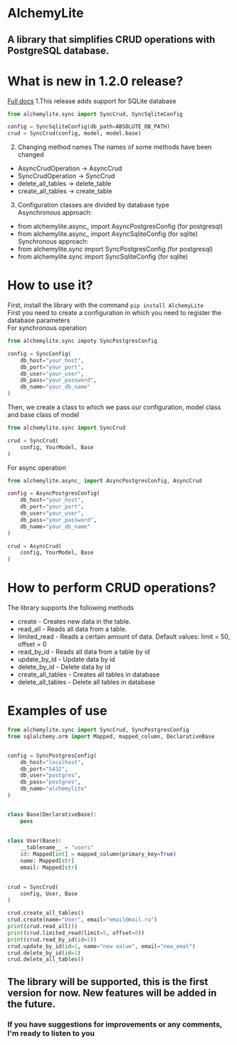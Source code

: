 # AlchemyLite
## A library that simplifies CRUD operations with PostgreSQL database.

# What is new in 1.2.0 release?
[Full docs](https://alchemylite.readthedocs.io/)
1.This release adds support for SQLite database  
```python
from alchemylite.sync import SyncCrud, SyncSqliteConfig

config = SyncSqliteConfig(db_path=ABSOLUTE_DB_PATH)
crud = SyncCrud(config, model, model.base)     
```
2. Changing method names
The names of some methods have been changed
* AsyncCrudOperation -> AsyncCrud
* SyncCrudOperation -> SyncCrud
* delete_all_tables -> delete_table
* create_all_tables -> create_table
3. Configuration classes are divided by database type  
  Asynchronous approach:  
  * from alchemylite.async_ import AsyncPostgresConfig (for postgresql)  
  * from alchemylite.async_ import AsyncSqliteConfig (for sqlite)  
  Synchronous approach:  
  * from alchemylite.sync import SyncPostgresConfig (for postgresql)  
  * from alchemylite.sync import SyncSqliteConfig (for sqlite)  
# How to use it?
First, install the library with the command ```pip install AlchemyLite```  
First you need to create a configuration in which you need to register the database parameters  
For synchronous operation
```python
from alchemylite.sync impoty SyncPostgresConfig

config = SyncConfig(
    db_host="your_host",
    db_port="your_port",
    db_user="your_user",
    db_pass="your_password",
    db_name="your_db_name"
)
```
Then, we create a class to which we pass our configuration, model class and base class of model
```python
from alchemylite.sync import SyncCrud

crud = SyncCrud(
    config, YourModel, Base
)
```
For async operation
```python
from alchemylite.async_ import AsyncPostgresConfig, AsyncCrud

config = AsyncPostgresConfig(
    db_host="your_host",
    db_port="your_port",
    db_user="your_user",
    db_pass="your_password",
    db_name="your_db_name"
)

crud = AsyncCrud(
    config, YourModel, Base
)
```
# How to perform CRUD operations?
The library supports the following methods
* create - Creates new data in the table.
* read_all - Reads all data from a table.
* limited_read - Reads a certain amount of data. Default values: limit = 50, offset = 0
* read_by_id - Reads all data from a table by id
* update_by_id - Update data by id
* delete_by_id - Delete data by id
* create_all_tables - Creates all tables in database
* delete_all_tables - Delete all tables in database

# Examples of use

```python
from alchemylite.sync import SyncCrud, SyncPostgresConfig 
from sqlalchemy.orm import Mapped, mapped_column, DeclarativeBase


config = SyncPostgresConfig(
    db_host="localhost",
    db_port="5432",
    db_user="postgres",
    db_pass="postgres",
    db_name="alchemylite"
)


class Base(DeclarativeBase):
    pass
    
    
class User(Base):
    __tablename__ = "users"
    id: Mapped[int] = mapped_column(primary_key=True)
    name: Mapped[str]
    email: Mapped[str]
   

crud = SyncCrud(
    config, User, Base
)

crud.create_all_tables()
crud.create(name="User", email="email@mail.ru")
print(crud.read_all())
print(crud.limited_read(limit=5, offset=0))
print(crud.read_by_id(id=1))
crud.update_by_id(id=1, name="new value", email="new_emal")
crud.delete_by_id(id=1)
crud.delete_all_tables()
```
## The library will be supported, this is the first version for now. New features will be added in the future.
### If you have suggestions for improvements or any comments, I'm ready to listen to you

